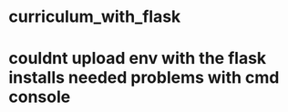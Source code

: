 # curriculum_with_flask
# couldnt upload env with the flask installs needed problems with cmd console
